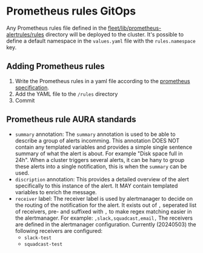 # Prometheus rules GitOps

Any Prometheus rules file defined in the
[fleet/lib/prometheus-alertrules/rules](../../prometheus-alertrules/rules)
directory will be deployed to the cluster. It's possible to define a default
namespace in the `values.yaml` file with the `rules.namespace` key.

## Adding Prometheus rules

1. Write the Prometheus rules in a yaml file according to the [prometheus
   specification](https://prometheus.io/docs/prometheus/latest/configuration/alerting_rules/).
1. Add the YAML file to the `/rules` directory
1. Commit

## Prometheus rule AURA standards

* `summary` annotation: The `summary` annotation is used to be able to describe a
  group of alerts incomming. This annotation DOES NOT contain any templated
  variables and provides a simple single sentence summary of what the alert is
  about. For example "Disk space full in 24h". When a cluster triggers several
  alerts, it can be hany to group these alerts into a single notification, this
  is when the `summary` can be used.
* `discription` annotation: This provides a detailed overview of the alert
  specifically to this instance of the alert. It MAY contain templated variables
  to enrich the message.
* `receiver` label: The receiver label is used by alertmanager to decide on the
  routing of the notification for the alert. It exists out of `,` seperated list
  of receivers, pre- and suffixed with `,` to make regex matching easier in the
  alertmanager. For example: `,slack,squadcast,email,` The receivers are defined
  in the alertmanager configuration.
  Currently (20240503) the following receivers are configured:
  * `slack-test`
  * `squadcast-test`
